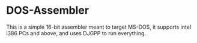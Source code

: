 # DOS-Assembler
This is a simple 16-bit assembler meant to target MS-DOS, it supports intel i386 PCs and above, and uses DJGPP to run everything.

